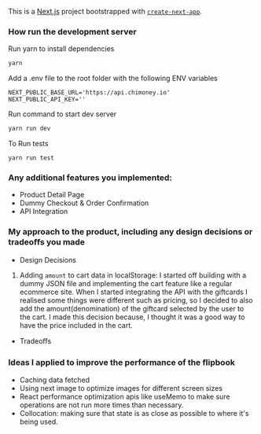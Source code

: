 This is a [Next.js](https://nextjs.org/) project bootstrapped with [`create-next-app`](https://github.com/vercel/next.js/tree/canary/packages/create-next-app).

### How run the development server

Run yarn to install dependencies

```bash
yarn
```

Add a .env file to the root folder with the following ENV variables

```
NEXT_PUBLIC_BASE_URL='https://api.chimoney.io'
NEXT_PUBLIC_API_KEY=''
```

Run command to start dev server

```bash
yarn run dev
```

To Run tests

```
yarn run test
```

### Any additional features you implemented:

- Product Detail Page
- Dummy Checkout & Order Confirmation
- API Integration

### My approach to the product, including any design decisions or tradeoﬀs you made

- Design Decisions

1. Adding `amount` to cart data in localStorage: I started off building with a dummy JSON file and implementing the cart feature like a regular ecommerce site. When I started integrating the API with the giftcards I realised some things were different such as pricing, so I decided to also add the amount(denomination) of the giftcard selected by the user to the cart. I made this decision because, I thought it was a good way to have the price included in the cart.

- Tradeoﬀs

### Ideas I applied to improve the performance of the ﬂipbook

- Caching data fetched
- Using next image to optimize images for different screen sizes
- React performance optimization apis like useMemo to make sure operations are not run more times than necessary.
- Collocation: making sure that state is as close as possible to where it's being used.
